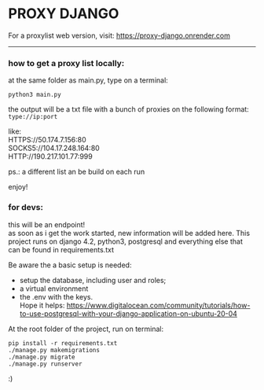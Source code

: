 # PROXY DJANGO

For a proxylist web version, visit: https://proxy-django.onrender.com
___
### how to get a proxy list locally:

at the same folder as main.py, type on a terminal:
```
python3 main.py
```
the output will be a txt file with a bunch of proxies on the following format:
`type://ip:port`

like:
<br>HTTPS://50.174.7.156:80
<br>SOCKS5://104.17.248.164:80
<br>HTTP://190.217.101.77:999

ps.: a different list an be build on each run

enjoy!


### for devs:
this will be an endpoint!
<br>as soon as i get the work started, new information will be added here.
This project runs on django 4.2, python3, postgresql and everything else that can be found in requirements.txt

Be aware the a basic setup is needed:
- setup the database, including user and roles;
- a virtual environment
- the .env with the keys.
<br>Hope it helps:
https://www.digitalocean.com/community/tutorials/how-to-use-postgresql-with-your-django-application-on-ubuntu-20-04



At the root folder of the project, run on terminal:
```
pip install -r requirements.txt
./manage.py makemigrations
./manage.py migrate
./manage.py runserver
```
:)